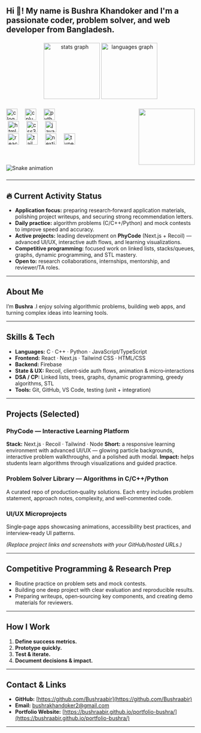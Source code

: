 <h2 align="left">Hi 👋! My name is Bushra Khandoker and I'm a passionate coder, problem solver, and web developer from Bangladesh.</h2>

###

<div align="center">
  <img src="https://github-readme-stats.vercel.app/api?username=your-github-username&hide_title=false&hide_rank=false&show_icons=true&include_all_commits=true&count_private=true&disable_animations=false&theme=dracula&locale=en&hide_border=false" height="150" alt="stats graph"  />
  <img src="https://github-readme-stats.vercel.app/api/top-langs?username=your-github-username&locale=en&hide_title=false&layout=compact&card_width=320&langs_count=5&theme=dracula&hide_border=false" height="150" alt="languages graph"  />
</div>

###

<img align="right" height="150" src="https://i.imgflip.com/65efzo.gif"  />

###

<div align="left">
  <img src="https://cdn.jsdelivr.net/gh/devicons/devicon/icons/c/c-original.svg" height="30" alt="c logo" />
  <img width="12"/>
  <img src="https://cdn.jsdelivr.net/gh/devicons/devicon/icons/cplusplus/cplusplus-original.svg" height="30" alt="cplusplus logo" />
  <img width="12"/>
  <img src="https://cdn.jsdelivr.net/gh/devicons/devicon/icons/python/python-original.svg" height="30" alt="python logo" />
  <br/><img height="8" />
  <img src="https://cdn.jsdelivr.net/gh/devicons/devicon/icons/html5/html5-original.svg" height="30" alt="html5 logo" />
  <img width="12"/>
  <img src="https://cdn.jsdelivr.net/gh/devicons/devicon/icons/css3/css3-original.svg" height="30" alt="css3 logo" />
  <img width="12"/>
  <img src="https://cdn.jsdelivr.net/gh/devicons/devicon/icons/javascript/javascript-original.svg" height="30" alt="javascript logo" />
  <br/><img height="8" />
  <img src="https://cdn.jsdelivr.net/gh/devicons/devicon/icons/react/react-original.svg" height="30" alt="react logo" />
  <img width="12"/>
  <img src="https://upload.wikimedia.org/wikipedia/commons/d/d5/Tailwind_CSS_Logo.svg" height="30" alt="tailwindcss logo" />
  <img width="12"/>
  <img src="https://cdn.jsdelivr.net/gh/devicons/devicon/icons/nextjs/nextjs-original.svg" height="30" alt="nextjs logo" />
  <img width="12"/>
  <img src="https://cdn.jsdelivr.net/gh/devicons/devicon/icons/typescript/typescript-original.svg" height="30" alt="typescript logo" />
</div>



<br clear="both">

<img src="https://raw.githubusercontent.com/your-github-username/your-github-username/output/snake.svg" alt="Snake animation" />

###

---

## 🔥 Current Activity Status

* **Application focus:** preparing research‑forward application materials, polishing project writeups, and securing strong recommendation letters.
* **Daily practice:** algorithm problems (C/C++/Python) and mock contests to improve speed and accuracy.
* **Active projects:** leading development on **PhyCode** (Next.js + Recoil) — advanced UI/UX, interactive auth flows, and learning visualizations.
* **Competitive programming:** focused work on linked lists, stacks/queues, graphs, dynamic programming, and STL mastery.
* **Open to:** research collaborations, internships, mentorship, and reviewer/TA roles.

---

## About Me

I’m **Bushra** .I enjoy solving algorithmic problems, building web apps, and turning complex ideas into learning tools.

---

## Skills & Tech

* **Languages:** C · C++ · Python · JavaScript/TypeScript
* **Frontend:** React · Next.js · Tailwind CSS · HTML/CSS
* **Backend:** Firebase
* **State & UX:** Recoil, client‑side auth flows, animation & micro‑interactions
* **DSA / CP:** Linked lists, trees, graphs, dynamic programming, greedy algorithms, STL
* **Tools:** Git, GitHub, VS Code, testing (unit + integration)

---

## Projects (Selected)

### PhyCode — Interactive Learning Platform

**Stack:** Next.js · Recoil · Tailwind · Node
**Short:** a responsive learning environment with advanced UI/UX — glowing particle backgrounds, interactive problem walkthroughs, and a polished auth modal.
**Impact:** helps students learn algorithms through visualizations and guided practice.

### Problem Solver Library — Algorithms in C/C++/Python

A curated repo of production‑quality solutions. Each entry includes problem statement, approach notes, complexity, and well‑commented code.

### UI/UX Microprojects

Single‑page apps showcasing animations, accessibility best practices, and interview‑ready UI patterns.

*(Replace project links and screenshots with your GitHub/hosted URLs.)*

---

## Competitive Programming & Research Prep

* Routine practice on problem sets and mock contests.
* Building one deep project with clear evaluation and reproducible results.
* Preparing writeups, open‑sourcing key components, and creating demo materials for reviewers.



---

## How I Work

1. **Define success metrics.**
2. **Prototype quickly.**
3. **Test & iterate.**
4. **Document decisions & impact.**

---

## Contact & Links

* **GitHub:** [https://github.com/Bushraabir](https://github.com/Bushraabir)
* **Email:** [bushrakhandoker2@gmail.com](bushrakhandoker2@gmail.com)
* **Portfolio Website:** [https://bushraabir.github.io/portfolio-bushra/](https://bushraabir.github.io/portfolio-bushra/)

---


